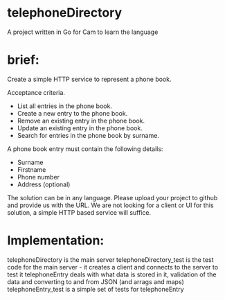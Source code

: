 # telephoneDirectory
A project written in Go for Cam to learn the language

# brief:
Create a simple HTTP service to represent a phone book.

Acceptance criteria.
- List all entries in the phone book.
- Create a new entry to the phone book.
- Remove an existing entry in the phone book.
- Update an existing entry in the phone book.
- Search for entries in the phone book by surname.

A phone book entry must contain the following details:
- Surname
- Firstname
- Phone number
- Address (optional)

The solution can be in any language. Please upload your project to github and provide us with the URL.
We are not looking for a client or UI for this solution, a simple HTTP based service will suffice.

# Implementation:
telephoneDirectory 		is the main server
telephoneDirectory_test is the test code for the main server - it creates a client and connects to the server to test it
telephoneEntry 			deals with what data is stored in it, validation of the data and converting to and from JSON (and arrags and maps)
telephoneEntry_test		is a simple set of tests for telephoneEntry